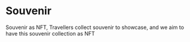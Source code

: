 # Souvenir
Souvenir as NFT,  Travellers collect souvenir to showcase, and we aim to have this souvenir collection as NFT
